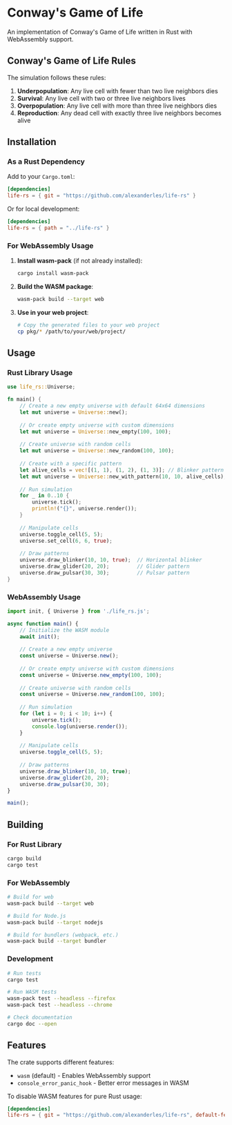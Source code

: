 # Conway's Game of Life

An implementation of Conway's Game of Life written in Rust with WebAssembly support.

## Conway's Game of Life Rules

The simulation follows these rules:

1. **Underpopulation**: Any live cell with fewer than two live neighbors dies
2. **Survival**: Any live cell with two or three live neighbors lives
3. **Overpopulation**: Any live cell with more than three live neighbors dies
4. **Reproduction**: Any dead cell with exactly three live neighbors becomes alive

## Installation

### As a Rust Dependency

Add to your `Cargo.toml`:

```toml
[dependencies]
life-rs = { git = "https://github.com/alexanderles/life-rs" }
```

Or for local development:

```toml
[dependencies]
life-rs = { path = "../life-rs" }
```

### For WebAssembly Usage

1. **Install wasm-pack** (if not already installed):
   ```bash
   cargo install wasm-pack
   ```

2. **Build the WASM package**:
   ```bash
   wasm-pack build --target web
   ```

3. **Use in your web project**:
   ```bash
   # Copy the generated files to your web project
   cp pkg/* /path/to/your/web/project/
   ```

## Usage

### Rust Library Usage

```rust
use life_rs::Universe;

fn main() {
    // Create a new empty universe with default 64x64 dimensions
    let mut universe = Universe::new();
    
    // Or create empty universe with custom dimensions
    let mut universe = Universe::new_empty(100, 100);
    
    // Create universe with random cells
    let mut universe = Universe::new_random(100, 100);
    
    // Create with a specific pattern
    let alive_cells = vec![(1, 1), (1, 2), (1, 3)]; // Blinker pattern
    let mut universe = Universe::new_with_pattern(10, 10, alive_cells);
    
    // Run simulation
    for _ in 0..10 {
        universe.tick();
        println!("{}", universe.render());
    }
    
    // Manipulate cells
    universe.toggle_cell(5, 5);
    universe.set_cell(6, 6, true);
    
    // Draw patterns
    universe.draw_blinker(10, 10, true);  // Horizontal blinker
    universe.draw_glider(20, 20);         // Glider pattern
    universe.draw_pulsar(30, 30);         // Pulsar pattern
}
```

### WebAssembly Usage

```javascript
import init, { Universe } from './life_rs.js';

async function main() {
    // Initialize the WASM module
    await init();
    
    // Create a new empty universe
    const universe = Universe.new();
    
    // Or create empty universe with custom dimensions
    const universe = Universe.new_empty(100, 100);
    
    // Create universe with random cells
    const universe = Universe.new_random(100, 100);
    
    // Run simulation
    for (let i = 0; i < 10; i++) {
        universe.tick();
        console.log(universe.render());
    }
    
    // Manipulate cells
    universe.toggle_cell(5, 5);
    
    // Draw patterns
    universe.draw_blinker(10, 10, true);
    universe.draw_glider(20, 20);
    universe.draw_pulsar(30, 30);
}

main();
```

## Building

### For Rust Library

```bash
cargo build
cargo test
```

### For WebAssembly

```bash
# Build for web
wasm-pack build --target web

# Build for Node.js
wasm-pack build --target nodejs

# Build for bundlers (webpack, etc.)
wasm-pack build --target bundler
```

### Development

```bash
# Run tests
cargo test

# Run WASM tests
wasm-pack test --headless --firefox
wasm-pack test --headless --chrome

# Check documentation
cargo doc --open
```

## Features

The crate supports different features:

- `wasm` (default) - Enables WebAssembly support
- `console_error_panic_hook` - Better error messages in WASM

To disable WASM features for pure Rust usage:

```toml
[dependencies]
life-rs = { git = "https://github.com/alexanderles/life-rs", default-features = false }
```

